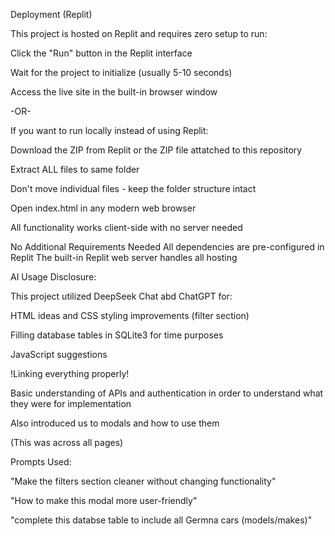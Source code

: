 Deployment (Replit)

This project is hosted on Replit and requires zero setup to run:

Click the "Run" button in the Replit interface

Wait for the project to initialize (usually 5-10 seconds)

Access the live site in the built-in browser window


-OR-


If you want to run locally instead of using Replit:

Download the ZIP from Replit or the ZIP file attatched to this repository

Extract ALL files to same folder

Don't move individual files - keep the folder structure intact

Open index.html in any modern web browser

All functionality works client-side with no server needed









No Additional Requirements Needed
All dependencies are pre-configured in Replit
The built-in Replit web server handles all hosting



AI Usage Disclosure:

This project utilized DeepSeek Chat abd ChatGPT for:


HTML ideas and CSS styling improvements (filter section)

Filling database tables in SQLite3 for time purposes

JavaScript suggestions

!Linking everything properly!

Basic understanding of APIs and authentication in order to understand what they were for implementation

Also introduced us to modals and how to use them

(This was across all pages)



Prompts Used:

"Make the filters section cleaner without changing functionality"

"How to make this modal more user-friendly"

"complete this databse table to include all Germna cars (models/makes)"

